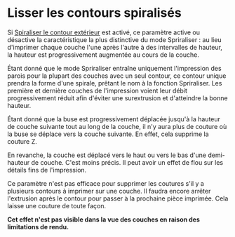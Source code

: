 Lisser les contours spiralisés
====
Si [Spiraliser le contour extérieur](magic_spiralize.md) est activé, ce paramètre active ou désactive la caractéristique la plus distinctive du mode Spriraliser : au lieu d'imprimer chaque couche l'une après l'autre à des intervalles de hauteur, la hauteur est progressivement augmentée au cours de la couche.

Étant donné que le mode Spriraliser entraîne uniquement l'impression des parois pour la plupart des couches avec un seul contour, ce contour unique prendra la forme d'une spirale, prêtant le nom à la fonction Spriraliser. Les première et dernière couches de l'impression voient leur débit progressivement réduit afin d'éviter une surextrusion et d'atteindre la bonne hauteur.

Étant donné que la buse est progressivement déplacée jusqu'à la hauteur de couche suivante tout au long de la couche, il n'y aura plus de couture où la buse se déplace vers la couche suivante. En effet, cela supprime la couture Z.

En revanche, la couche est déplacé vers le haut ou vers le bas d'une demi-hauteur de couche. C'est moins précis. Il peut avoir un effet de flou sur les détails fins de l'impression.

Ce paramètre n'est pas efficace pour supprimer les coutures s'il y a plusieurs contours à imprimer sur une couche. Il faudra encore arrêter l'extrusion après le contour pour passer à la prochaine pièce imprimée. Cela laisse une couture de toute façon.

**Cet effet n'est pas visible dans la vue des couches en raison des limitations de rendu.**
